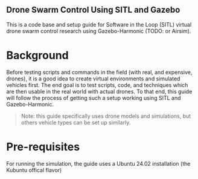 ## Drone Swarm Control Using SITL and Gazebo
This is a code base and setup guide for Software in the Loop (SITL) virtual drone swarm control research using Gazebo-Harmonic (TODO: or Airsim).

# Background
Before testing scripts and commands in the field (with real, and expensive, drones), it is a good idea to create virtual environments and simulated vehicles first. The end goal is to test scripts, code, and techniques which are then usable in the real world with actual drones. To that end, this guide will follow the process of getting such a setup working using SITL and Gazebo-Harmonic.
> Note: this guide specifically uses drone models and simulations, but others vehicle types can be set up similarly.

# Pre-requisites
For running the simulation, the guide uses a Ubuntu 24.02 installation (the Kubuntu offical flavor)
